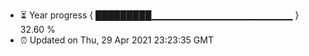- ⏳ Year progress { █████████▁▁▁▁▁▁▁▁▁▁▁▁▁▁▁▁▁▁▁▁▁ } 32.60 %
- ⏰ Updated on Thu, 29 Apr 2021 23:23:35 GMT

